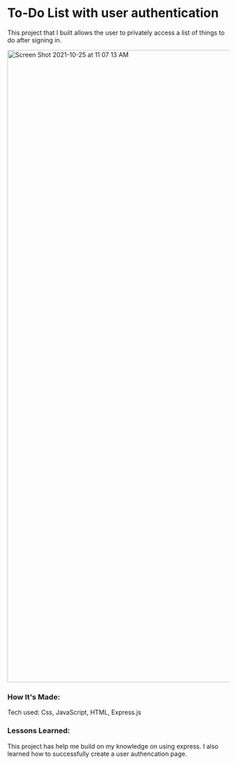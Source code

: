 # To-Do List with user authentication 

This project that I built allows the user to privately access a list of things to do after signing in.

<img width="1431" alt="Screen Shot 2021-10-25 at 11 07 13 AM" src="https://user-images.githubusercontent.com/88958905/138728134-ac027126-012c-47b7-8f5d-f4a518ec510f.png">

### How It's Made:

Tech used: Css, JavaScript, HTML, Express.js

### Lessons Learned:

This project has help me build on my knowledge on using express. I also learned how to successfully create a user authencation page.
